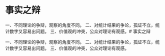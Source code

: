 # 事实之辩

一、不同理论的争辩，观察的角度不同。
二、对统计结果的争论，孤证不立，统计数字又容易出问题。
三、价值观的冲突，公众对理论有观感。# 事实之辩

一、不同理论的争辩，观察的角度不同。
二、对统计结果的争论，孤证不立，统计数字又容易出问题。
三、价值观的冲突，公众对理论有观感。